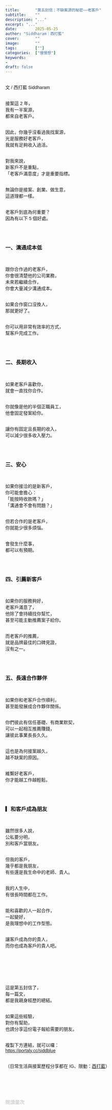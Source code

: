 ```yaml
---
title:       "第五封信：不缺案源的秘密——老客戶"
subtitle:    ""
description: "..."
excerpt: "..."
date:        2025-05-25
author: "Siddharam｜西打藍"
cover:       ""
image:       ""
tags:        [""]
categories:  ["慢慢想"]
keywords:
- 
draft: false
---
```


<article style="font-family: 'Noto Sans TC', '微軟正黑體', sans-serif; font-weight: 300;">

<br>文 / 西打藍 Siddharam<br><br>

接案這 2 年，<br>
我有一半案源，<br>
都來自老客戶。<br><br>

因此，你幾乎沒看過我找案源，<br>
光是服務好老客戶，<br>
我就有足夠收入過活。<br><br>

對我來說，<br>
新客戶不是重點，<br>
「老客戶滿意度」才是重要指標。<br><br>

無論你是接案、創業、做生意，<br>
這道理都一樣。<br><br>

老客戶到底為何重要？<br>
因為有以下 5 個好處。<br><br>

 
<h3 class="article-h1-color">一、溝通成本低</h3><br>

跟你合作過的老客戶，<br>
你會很清楚他的公司業務，<br>
未來若繼續合作，<br>
你會大量減少溝通成本。<br><br>

如果合作窗口沒換人，<br>
那就更好了。<br><br>

你可以用非常有效率的方式，<br>
幫客戶完成工作。<br><br>

 
<h3 class="article-h1-color">二、長期收入</h3><br>


如果老客戶喜歡你，<br>
就會一直找你合作。<br><br>

你就像是他的半個正職員工，<br>
他會固定發案給你。<br><br>

讓你有固定且長期的收入，<br>
可以減少很多收入壓力。<br><br>

 
<h3 class="article-h1-color">三、安心</h3><br>


如果你接洽的是新客戶，<br>
你可能會擔心：<br>
「能按時收款嗎？」<br>
「溝通會不會有問題？」<br><br>

但若合作的是老客戶，<br>
你就能少很多煩惱。<br><br>

會發生什麼事，<br>
都可以有預期。<br><br>

 
<h3 class="article-h1-color">四、引薦新客戶</h3><br>


如果你的服務夠好，<br>
老客戶滿意了，<br>
他除了會持續找你幫忙，<br>
甚至可能主動推薦案子給你。<br><br>

而老客戶的推薦，<br>
就是品牌最佳的口碑見證，<br>
沒有之一。<br><br>

 
<h3 class="article-h1-color">五、長遠合作夥伴</h3><br>


如果你和老客戶合作順利，<br>
甚至能發展成合作夥伴關係。<br><br>

你們彼此有信任基礎、有商業默契，<br>
可以一起相互推薦賺錢，<br>
讓彼此事業長長久久。<br><br>

這也是為何接案越久，<br>
越不缺案的原因。<br><br>

維繫好老客戶，<br>
你才能越工作越輕鬆。<br><br>

 
<h3 class="article-h1-color">▎和客戶成為朋友</h3><br>

雖然很多人說，<br>
公私要分明，<br>
別和客戶當朋友。<br><br>

但我的客戶，<br>
幾乎都是我朋友，<br>
有些還是我生命中的老師、貴人。<br><br>

我的人生中，<br>
有很長時間都在工作。<br><br>

能和喜歡的人一起合作，<br>
一起變好，<br>
是我理想中的工作型態。<br><br>

讓客戶成為你的貴人，<br>
而你也成為客戶的貴人吧。<br><br>


# <br><br>

這是第五封信了，<br>
每一篇文，<br>
都是我親身經歷的總結。<br><br>

如果這些經驗，<br>
對你有幫助，<br>
也請分享這份電子報給需要的朋友。<br><br>

複製下方連結，就可以囉：<br>
https://portaly.cc/siddblue<br><br>


<!-- 
<!-- 案例 > 證明案例 > 好處 / 壞處 > 怎麼改變（列步驟） > 結語總結金句 / 對自己說一句話 -->


（日常生活與接案歷程分享都在 IG、限動：<a href="https://www.instagram.com/sidd.blue/" target="_blank">西打藍</a>）<br><br>

<!-- <h3 class="article-h1-color">▎</h3><br> -->





<br><br><br>

</article>

<div style="color: #bfbfbf; font-size: 15px;" id="busuanzi_container_page_pv">
  閱讀量<span id="busuanzi_value_page_pv"></span>次
</div>

<script src="../../js/post.js"></script>
